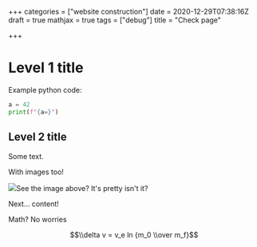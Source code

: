 +++
categories = ["website construction"]
date = 2020-12-29T07:38:16Z
draft = true
mathjax = true
tags = ["debug"]
title = "Check page"

+++
# Level 1 title

Example python code:

```python
a = 42
print(f"{a=}")
```

## Level 2 title

Some text.

With images too!

![](/uploads/landscape_full-size_192.jpg)See the image above? It's pretty isn't it?

Next... content!

Math? No worries

$$\\delta v = v_e ln {m_0 \\over m_f}$$